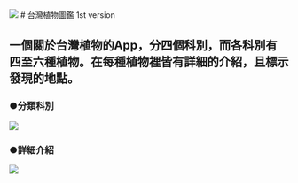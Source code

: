 <img src="https://www.ncnu.edu.tw/ncnuweb/units/share/%E5%85%A8%E6%A0%A1%E5%85%B1%E7%94%A8/web_material/images/banner/banner_22.gif">
# 台灣植物圖鑑
1st version

## 一個關於台灣植物的App，分四個科別，而各科別有四至六種植物。在每種植物裡皆有詳細的介紹，且標示發現的地點。

### ●分類科別
<img src="https://imgur.com/5HgRmmC">

### ●詳細介紹
<img src="https://imgur.com/DRlPYJa">
